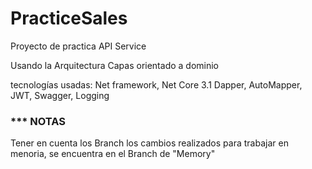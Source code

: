 # PracticeSales
Proyecto de practica
API Service

Usando la Arquitectura Capas orientado a dominio

tecnologías usadas: Net framework, Net Core 3.1 Dapper, AutoMapper, JWT, Swagger, Logging

### *** NOTAS
Tener en cuenta los Branch
los cambios realizados para trabajar en menoria, se encuentra en el Branch de "Memory"





